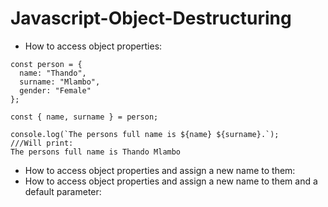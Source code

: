 # Javascript-Object-Destructuring

* How to access object properties:

```
const person = {
  name: "Thando",
  surname: "Mlambo",
  gender: "Female"
};

const { name, surname } = person;

console.log(`The persons full name is ${name} ${surname}.`);
///Will print:
The persons full name is Thando Mlambo
```
* How to access object properties and assign a new name to them:
* How to access object properties and assign a new name to them and a default parameter:
